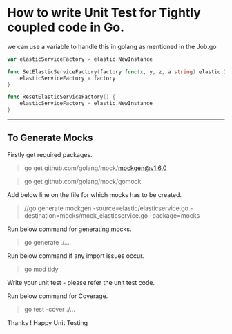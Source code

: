 # How to write Unit Test for Tightly coupled code in Go.

we can use a variable to handle this in golang as mentioned in the Job.go

```go
var elasticServiceFactory = elastic.NewInstance

func SetElasticServiceFactory(factory func(x, y, z, a string) elastic.IElasticService) {
	elasticServiceFactory = factory
}

func ResetElasticServiceFactory() {
	elasticServiceFactory = elastic.NewInstance
}
```

---

## To Generate Mocks

Firstly get required packages.

> go get github.com/golang/mock/mockgen@v1.6.0

> go get github.com/golang/mock/gomock

Add below line on the file for which mocks has to be created.

> //go:generate mockgen -source=elastic/elasticservice.go -destination=mocks/mock_elasticservice.go -package=mocks

Run below command for generating mocks.

> go generate ./...

Run below command if any import issues occur.

> go mod tidy

Write your unit test - please refer the unit test code.

Run below command for Coverage.

> go test -cover ./...

Thanks ! Happy Unit Testing
